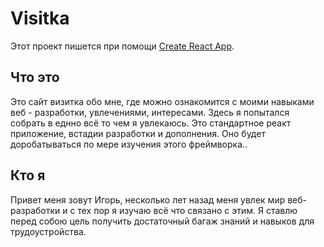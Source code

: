 # Visitka 

Этот проект пишется при помощи [Create React App](https://github.com/facebook/create-react-app).

## Что это
Это сайт визитка обо мне, где можно ознакомится с моими навыками веб - разработки, увлечениями, интересами. Здесь я попытался собрать в еднно всё то чем я увлекаюсь.
Это стандартное реакт приложение, встадии разработки и дополнения. Оно будет доробатываться по мере изучения этого фреймворка..

## Кто я 
Привет меня зовут Игорь, несколько лет назад меня увлек мир веб-разработки и с тех пор я изучаю всё что связано с этим.
Я ставлю перед собою цель получить достаточный багаж знаний и навыков для трудоустройства.
